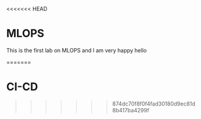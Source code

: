 <<<<<<< HEAD
# MLOPS

This is the first lab on MLOPS and I am very happy hello

=======
# CI-CD
>>>>>>> 874dc70f8f0f4fad30180d9ec81d8b417ba4299f
